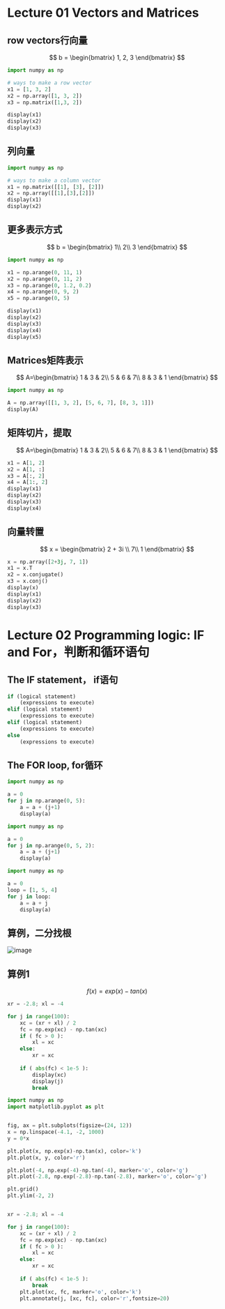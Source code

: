 # Lecture 01 Vectors and Matrices


## row vectors行向量

$$
b = \begin{bmatrix}
1, 2, 3
\end{bmatrix}
$$


```python
import numpy as np

# ways to make a row vector
x1 = [1, 3, 2]
x2 = np.array([1, 3, 2])
x3 = np.matrix([1,3, 2])

display(x1)
display(x2)
display(x3)
```

## 列向量


```python
import numpy as np

# ways to make a column vector
x1 = np.matrix([[1], [3], [2]])
x2 = np.array([[1],[3],[2]])
display(x1)
display(x2)
```

## 更多表示方式
$$
b = \begin{bmatrix}
1\\
     2\\
     3
\end{bmatrix}
$$


```python
import numpy as np

x1 = np.arange(0, 11, 1)
x2 = np.arange(0, 11, 2)
x3 = np.arange(0, 1.2, 0.2)
x4 = np.arange(0, 9, 2)
x5 = np.arange(0, 5)

display(x1)
display(x2)
display(x3)
display(x4)
display(x5)
```

## Matrices矩阵表示
$$
A=\begin{bmatrix}
1 & 3 & 2\\
5 & 6 & 7\\
8 & 3 & 1
\end{bmatrix}
$$


```python
import numpy as np

A = np.array([[1, 3, 2], [5, 6, 7], [8, 3, 1]])
display(A)
```

## 矩阵切片，提取
$$
A=\begin{bmatrix}
1 & 3 & 2\\
5 & 6 & 7\\
8 & 3 & 1
\end{bmatrix}
$$


```python
x1 = A[1, 2]
x2 = A[1, :]
x3 = A[:, 2]
x4 = A[1:, 2]
display(x1)
display(x2)
display(x3)
display(x4)
```

## 向量转置 

$$
x = \begin{bmatrix}
2 + 3i \\
7\\
1
\end{bmatrix}
$$


```python
x = np.array([2+3j, 7, 1])
x1 = x.T
x2 = x.conjugate()
x3 = x.conj()
display(x)
display(x1)
display(x2)
display(x3)
```

# Lecture 02 Programming logic: IF and For，判断和循环语句

## The IF statement， if语句

```python
if (logical statement)
    (expressions to execute)
elif (logical statement)
    (expressions to execute)
elif (logical statement)
    (expressions to execute)
else
    (expressions to execute)
```

## The FOR loop, for循环


```python
import numpy as np

a = 0
for j in np.arange(0, 5):
    a = a + (j+1)
    display(a)
```


```python
import numpy as np

a = 0
for j in np.arange(0, 5, 2):
    a = a + (j+1)
    display(a)
```


```python
import numpy as np

a = 0
loop = [1, 5, 4]
for j in loop:
    a = a + j
    display(a)
```

## 算例，二分找根

![image](bisection.png)

## 算例1
$$
f(x) = exp(x) - tan(x)
$$


```python
xr = -2.8; xl = -4

for j in range(100):
    xc = (xr + xl) / 2
    fc = np.exp(xc) - np.tan(xc)
    if ( fc > 0 ):
        xl = xc
    else:
        xr = xc
        
    if ( abs(fc) < 1e-5 ):
        display(xc)
        display(j)
        break

```


```python
import numpy as np
import matplotlib.pyplot as plt


fig, ax = plt.subplots(figsize=(24, 12))
x = np.linspace(-4.1, -2, 1000)
y = 0*x

plt.plot(x, np.exp(x)-np.tan(x), color='k')
plt.plot(x, y, color='r')

plt.plot(-4, np.exp(-4)-np.tan(-4), marker='o', color='g')
plt.plot(-2.8, np.exp(-2.8)-np.tan(-2.8), marker='o', color='g')

plt.grid()
plt.ylim(-2, 2)


xr = -2.8; xl = -4

for j in range(100):
    xc = (xr + xl) / 2
    fc = np.exp(xc) - np.tan(xc)
    if ( fc > 0 ):
        xl = xc
    else:
        xr = xc
        
    if ( abs(fc) < 1e-5 ):
        break
    plt.plot(xc, fc, marker='o', color='k')
    plt.annotate(j, [xc, fc], color='r',fontsize=20)


```

